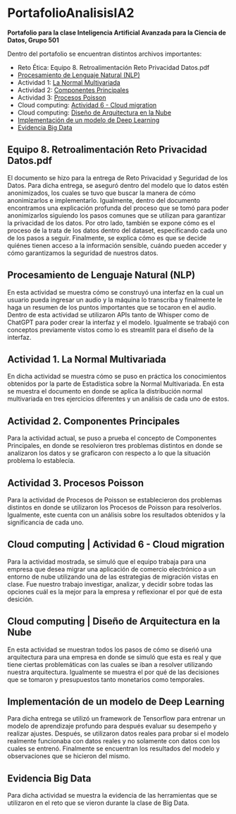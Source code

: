 # PortafolioAnalisisIA2
**Portafolio para la clase Inteligencia Artificial Avanzada para la Ciencia de Datos, Grupo 501**


Dentro del portafolio se encuentran distintos archivos importantes: 

- Reto Ética: Equipo 8. Retroalimentación Reto Privacidad Datos.pdf
- [Procesamiento de Lenguaje Natural (NLP)](NLP_A01721441_FedericoMedina.pdf)
- Actividad 1: [La Normal Multivariada](NormalMultivariada.pdf)
- Actividad 2: [Componentes Principales](ComponentesPrincipales.pdf)
- Actividad 3: [Procesos Poisson](ActividadPoisson.pdf)
- Cloud computing: [Actividad 6 - Cloud migration](CloudMigration_Equipo8.pdf)
- Cloud computing: [Diseño de Arquitectura en la Nube](DisenoCloud_Equipo8.pdf)
- [Implementación de un modelo de Deep Learning](Implementación_de_un_Modelo_de_Deep_Learning.pdf)
- [Evidencia Big Data](Portafolio_BigData.pdf)


## Equipo 8. Retroalimentación Reto Privacidad Datos.pdf
El documento se hizo para la entrega de Reto Privacidad y Seguridad de los Datos. Para dicha entrega, se aseguró dentro del modelo que lo datos estén anonimizados, los cuales se tuvo que buscar la manera de cómo anonimizarlos e implementarlo. Igualmente, dentro del documento encontramos una explicación profunda del proceso que se tomó para poder anonimizarlos siguiendo los pasos comunes que se utilizan para garantizar la privacidad de los datos. Por otro lado, también se expone cómo es el proceso de la trata de los datos dentro del dataset, especificando cada uno de los pasos a seguir. Finalmente, se explica cómo es que se decide quiénes tienen acceso a la información sensible, cuándo pueden acceder y cómo garantizamos la seguridad de nuestros datos.

## Procesamiento de Lenguaje Natural (NLP)
En esta actividad se muestra cómo se construyó una interfaz en la cual un usuario pueda ingresar un audio y la máquina lo transcriba y finalmente le haga un resumen de los puntos importantes que se tocaron en el audio. Dentro de esta actividad se utilizaron APIs tanto de Whisper como de ChatGPT para poder crear la interfaz y el modelo. Igualmente se trabajó con conceptos previamente vistos como lo es streamlit para el diseño de la interfaz.

## Actividad 1. La Normal Multivariada
En dicha actividad se muestra cómo se puso en práctica los conocimientos obtenidos por la parte de Estadística sobre la Normal Multivariada. En esta se muestra el documento en donde se aplica la distribución normal multivariada en tres ejercicios diferentes y un análisis de cada uno de estos.

## Actividad 2. Componentes Principales
Para la actividad actual, se puso a prueba el concepto de Componentes Principales, en donde se resolvieron tres problemas distintos en donde se analizaron los datos y se graficaron con respecto a lo que la situación problema lo establecía.

## Actividad 3. Procesos Poisson
Para la actividad de Procesos de Poisson se establecieron dos problemas distintos en donde se utilizaron los Procesos de Poisson para resolverlos. Igualmente, este cuenta con un análisis sobre los resultados obtenidos y la significancia de cada uno.

## Cloud computing | Actividad 6 - Cloud migration
Para la actividad mostrada, se simuló que el equipo trabaja para una empresa que desea migrar una aplicación de comercio electrónico a un entorno de nube utilizando una de las estrategias de migración vistas en clase. Fue nuestro trabajo investigar, analizar, y decidir sobre todas las opciones cuál es la mejor para la empresa y reflexionar el por qué de esta desición. 

## Cloud computing | Diseño de Arquitectura en la Nube
En esta actividad se muestran todos los pasos de cómo se diseńó una arquitectura para una empresa en donde se simuló que esta es real y que tiene ciertas problemáticas con las cuales se iban a resolver utilizando nuestra arquitectura. Igualmente se muestra el por qué de las decisiones que se tomaron y presupuestos tanto monetarios como temporales.

## Implementación de un modelo de Deep Learning
Para dicha entrega se utilizó un framework de Tensorflow para entrenar un modelo de aprendizaje profundo para después evaluar su desempeño y realizar ajustes. Después, se utilizaron datos reales para probar si el modelo realmente funcionaba con datos reales y no solamente con datos con los cuales se entrenó. Finalmente se encuentran los resultados del modelo y observaciones que se hicieron del mismo.

## Evidencia Big Data
Para dicha actividad se muestra la evidencia de las herramientas que se utilizaron en el reto que se vieron durante la clase de Big Data.
